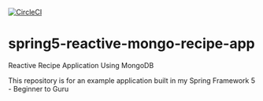 [![CircleCI](https://circleci.com/gh/petrovale/spring5-reactive-mongo-recipe-app.svg?style=svg)](https://circleci.com/gh/petrovale/spring5-reactive-mongo-recipe-app)

# spring5-reactive-mongo-recipe-app
Reactive Recipe Application Using MongoDB

This repository is for an example application built in my Spring Framework 5 - Beginner to Guru
